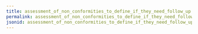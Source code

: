 ```yaml
---
title: assessment_of_non_conformities_to_define_if_they_need_follow_up
permalink: assessment_of_non_conformities_to_define_if_they_need_follow_up.html
jsonid: assessment_of_non_conformities_to_define_if_they_need_follow_up
---
```

